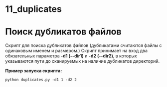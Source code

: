 # 11_duplicates

# Поиск дубликатов файлов
Скрипт для поиска дубликатов файлов (дубликатами считаются файлы с одинаковым именем и размером.)
Скрипт принимает на вход два обязательных параметра **-d1 (--dir1)** и **-d2 (--dir2)**, в которых указываются пути до сканируемых на наличие дубликатов директорий.

**Пример запуска скрипта:**
```
python duplicates.py -d1 1 -d2 2
```
